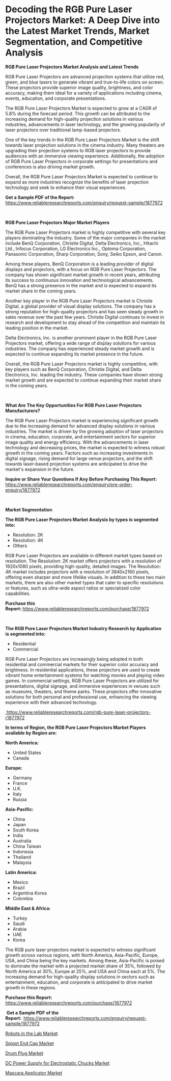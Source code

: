 <p><h1>Decoding the RGB Pure Laser Projectors Market: A Deep Dive into the Latest Market Trends, Market Segmentation, and Competitive Analysis</h1></p><p><strong>RGB Pure Laser Projectors Market Analysis and Latest Trends</strong></p>
<p><p>RGB Pure Laser Projectors are advanced projection systems that utilize red, green, and blue lasers to generate vibrant and true-to-life colors on screen. These projectors provide superior image quality, brightness, and color accuracy, making them ideal for a variety of applications including cinema, events, education, and corporate presentations.</p><p>The RGB Pure Laser Projectors Market is expected to grow at a CAGR of 5.8% during the forecast period. This growth can be attributed to the increasing demand for high-quality projection solutions in various industries, advancements in laser technology, and the growing popularity of laser projectors over traditional lamp-based projectors.</p><p>One of the key trends in the RGB Pure Laser Projectors Market is the shift towards laser projection solutions in the cinema industry. Many theaters are upgrading their projection systems to RGB laser projectors to provide audiences with an immersive viewing experience. Additionally, the adoption of RGB Pure Laser Projectors in corporate settings for presentations and conferences is also driving market growth.</p><p>Overall, the RGB Pure Laser Projectors Market is expected to continue to expand as more industries recognize the benefits of laser projection technology and seek to enhance their visual experiences.</p></p>
<p><strong>Get a Sample PDF of the Report:&nbsp;</strong> <a href="https://www.reliableresearchreports.com/enquiry/request-sample/1877972">https://www.reliableresearchreports.com/enquiry/request-sample/1877972</a></p>
<p>&nbsp;</p>
<p><strong>RGB Pure Laser Projectors Major Market Players</strong></p>
<p><p>The RGB Pure Laser Projectors market is highly competitive with several key players dominating the industry. Some of the major companies in the market include BenQ Corporation, Christie Digital, Delta Electronics, Inc., Hitachi Ltd., Infocus Corporation, LG Electronics Inc., Optoma Corporation, Panasonic Corporation, Sharp Corporation, Sony, Seiko Epson, and Canon.</p><p>Among these players, BenQ Corporation is a leading provider of digital displays and projectors, with a focus on RGB Pure Laser Projectors. The company has shown significant market growth in recent years, attributing its success to continuous innovation and technological advancements. BenQ has a strong presence in the market and is expected to expand its market share in the coming years.</p><p>Another key player in the RGB Pure Laser Projectors market is Christie Digital, a global provider of visual display solutions. The company has a strong reputation for high-quality projectors and has seen steady growth in sales revenue over the past few years. Christie Digital continues to invest in research and development to stay ahead of the competition and maintain its leading position in the market.</p><p>Delta Electronics, Inc. is another prominent player in the RGB Pure Laser Projectors market, offering a wide range of display solutions for various industries. The company has experienced steady market growth and is expected to continue expanding its market presence in the future.</p><p>Overall, the RGB Pure Laser Projectors market is highly competitive, with key players such as BenQ Corporation, Christie Digital, and Delta Electronics, Inc. leading the industry. These companies have shown strong market growth and are expected to continue expanding their market share in the coming years.</p></p>
<p>&nbsp;</p>
<p><strong>What Are The Key Opportunities For RGB Pure Laser Projectors Manufacturers?</strong></p>
<p><p>The RGB Pure Laser Projectors market is experiencing significant growth due to the increasing demand for advanced display solutions in various industries. The market is driven by the growing adoption of laser projectors in cinema, education, corporate, and entertainment sectors for superior image quality and energy efficiency. With the advancements in laser technology and decreasing prices, the market is expected to witness robust growth in the coming years. Factors such as increasing investments in digital signage, rising demand for large venue projectors, and the shift towards laser-based projection systems are anticipated to drive the market's expansion in the future.</p></p>
<p><strong>Inquire or Share Your Questions If Any Before Purchasing This Report:</strong> <a href="https://www.reliableresearchreports.com/enquiry/pre-order-enquiry/1877972">https://www.reliableresearchreports.com/enquiry/pre-order-enquiry/1877972</a></p>
<p>&nbsp;</p>
<p><strong>Market Segmentation</strong></p>
<p><strong>The RGB Pure Laser Projectors Market Analysis by types is segmented into:</strong></p>
<p><ul><li>Resolution: 2K</li><li>Resolution: 4K</li><li>Others</li></ul></p>
<p><p>RGB Pure Laser Projectors are available in different market types based on resolution. The Resolution: 2K market offers projectors with a resolution of 1920x1080 pixels, providing high-quality, detailed images. The Resolution: 4K market includes projectors with a resolution of 3840x2160 pixels, offering even sharper and more lifelike visuals. In addition to these two main markets, there are also other market types that cater to specific resolutions or features, such as ultra-wide aspect ratios or specialized color capabilities.</p></p>
<p><strong>Purchase this Report:&nbsp;</strong><a href="https://www.reliableresearchreports.com/purchase/1877972">https://www.reliableresearchreports.com/purchase/1877972</a></p>
<p>&nbsp;</p>
<p><strong>The RGB Pure Laser Projectors Market Industry Research by Application is segmented into:</strong></p>
<p><ul><li>Residential</li><li>Commercial</li></ul></p>
<p><p>RGB Pure Laser Projectors are increasingly being adopted in both residential and commercial markets for their superior color accuracy and brightness. In residential applications, these projectors are used to create vibrant home entertainment systems for watching movies and playing video games. In commercial settings, RGB Pure Laser Projectors are utilized for presentations, digital signage, and immersive experiences in venues such as museums, theaters, and theme parks. These projectors offer innovative solutions for both personal and professional use, enhancing the viewing experience with their advanced technology.</p></p>
<p><a href="https://www.reliableresearchreports.com/rgb-pure-laser-projectors-r1877972">&nbsp;https://www.reliableresearchreports.com/rgb-pure-laser-projectors-r1877972</a></p>
<p><strong>In terms of Region, the RGB Pure Laser Projectors Market Players available by Region are:</strong></p>
<p>
    <p> <strong> North America: </strong>
        <ul>
            <li>United States</li>
            <li>Canada</li>
        </ul>
        </p> 
    <p> <strong> Europe: </strong>
        <ul>
            <li>Germany</li>
            <li>France</li>
            <li>U.K.</li>
            <li>Italy</li>
            <li>Russia</li>
        </ul>
        </p> 
    <p> <strong> Asia-Pacific: </strong>
        <ul>
            <li>China</li>
            <li>Japan</li>
            <li>South Korea</li>
            <li>India</li>
            <li>Australia</li>
            <li>China Taiwan</li>
            <li>Indonesia</li>
            <li>Thailand</li>
            <li>Malaysia</li>
        </ul>
        </p> 
    <p> <strong> Latin America: </strong>
        <ul>
            <li>Mexico</li>
            <li>Brazil</li>
            <li>Argentina Korea</li>
            <li>Colombia</li>
        </ul>
        </p> 
    <p> <strong> Middle East & Africa: </strong>
        <ul>
            <li>Turkey</li>
            <li>Saudi</li>
            <li>Arabia</li>
            <li>UAE</li>
            <li>Korea</li>
        </ul>
    </p>
    </p>
<p><p>The RGB pure laser projectors market is expected to witness significant growth across various regions, with North America, Asia-Pacific, Europe, USA, and China being the key markets. Among these, Asia-Pacific is poised to dominate the market with a projected market share of 35%, followed by North America at 30%, Europe at 25%, and USA and China each at 5%. The increasing demand for high-quality display solutions in sectors such as entertainment, education, and corporate is anticipated to drive market growth in these regions.</p></p>
<p><strong>Purchase this Report: </strong><a href="https://www.reliableresearchreports.com/purchase/1877972">https://www.reliableresearchreports.com/purchase/1877972</a></p>
<p>&nbsp;<strong>Get a Sample PDF of the Report:&nbsp;&nbsp;</strong><a href="https://www.reliableresearchreports.com/enquiry/request-sample/1877972">https://www.reliableresearchreports.com/enquiry/request-sample/1877972</a></p>
<p><strong></strong></p>
<p><p><a href="https://github.com/btwcqfvq34/Market-Research-Report-List-2/blob/main/robots-in-the-lab-market.md">Robots in the Lab Market</a></p><p><a href="https://medium.com/@norchellecan/spigot-end-cap-market-size-is-growing-at-cagr-of-6-3-71f4e21e4c8a">Spigot End Cap Market</a></p><p><a href="https://medium.com/@carlahoustonh51/drum-plug-market-size-is-growing-at-cagr-of-10-5-383183ab22ef">Drum Plug Market</a></p><p><a href="https://github.com/ochgvvcj16/Market-Research-Report-List-1/blob/main/dc-power-supply-for-electrostatic-chucks-market.md">DC Power Supply for Electrostatic Chucks Market</a></p><p><a href="https://medium.com/@max.sanderson5645/future-trends-in-global-mascara-applicator-market-market-insights-and-analysis-from-2024-to-2031-3ca6528acc89">Mascara Applicator Market</a></p></p>